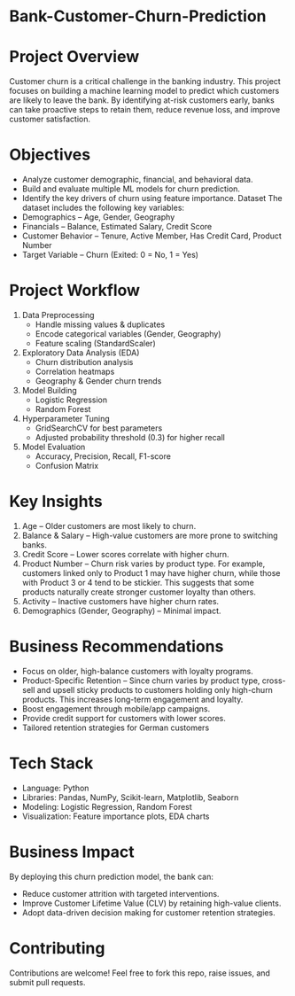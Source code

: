 # Bank-Customer-Churn-Prediction
# Project Overview
Customer churn is a critical challenge in the banking industry. This project focuses on building a machine learning model to predict which customers are likely to leave the bank. By identifying at-risk customers early, banks can take proactive steps to retain them, reduce revenue loss, and improve customer satisfaction.
# Objectives
* Analyze customer demographic, financial, and behavioral data.
* Build and evaluate multiple ML models for churn prediction.
* Identify the key drivers of churn using feature importance.
Dataset
The dataset includes the following key variables:
* Demographics – Age, Gender, Geography
* Financials – Balance, Estimated Salary, Credit Score
* Customer Behavior – Tenure, Active Member, Has Credit Card, Product Number
* Target Variable – Churn (Exited: 0 = No, 1 = Yes)
# Project Workflow
1. Data Preprocessing
   * Handle missing values & duplicates
   * Encode categorical variables (Gender, Geography)
   * Feature scaling (StandardScaler)
2. Exploratory Data Analysis (EDA)
   * Churn distribution analysis
   * Correlation heatmaps
   * Geography & Gender churn trends
3. Model Building
   * Logistic Regression
   * Random Forest
4. Hyperparameter Tuning
   * GridSearchCV for best parameters
   * Adjusted probability threshold (0.3) for higher recall
5. Model Evaluation
   * Accuracy, Precision, Recall, F1-score
   * Confusion Matrix
# Key Insights
1. Age – Older customers are most likely to churn.
2. Balance & Salary – High-value customers are more prone to switching banks.
3. Credit Score – Lower scores correlate with higher churn.
4. Product Number – Churn risk varies by product type. For example, customers linked only to Product 1 may have higher churn, while those with Product 3 or 4 tend to be stickier. This suggests that some products naturally create stronger customer loyalty than others.
5. Activity – Inactive customers have higher churn rates.
6. Demographics (Gender, Geography) – Minimal impact.
# Business Recommendations
* Focus on older, high-balance customers with loyalty programs.
* Product-Specific Retention – Since churn varies by product type, cross-sell and upsell sticky products to customers holding only high-churn products. This increases long-term engagement and loyalty.
* Boost engagement through mobile/app campaigns.
* Provide credit support for customers with lower scores.
* Tailored retention strategies for German customers
# Tech Stack
* Language: Python
* Libraries: Pandas, NumPy, Scikit-learn, Matplotlib, Seaborn
* Modeling: Logistic Regression, Random Forest
* Visualization: Feature importance plots, EDA charts
# Business Impact
By deploying this churn prediction model, the bank can:
* Reduce customer attrition with targeted interventions.
* Improve Customer Lifetime Value (CLV) by retaining high-value clients.
* Adopt data-driven decision making for customer retention strategies.
# Contributing
Contributions are welcome! Feel free to fork this repo, raise issues, and submit pull requests.
